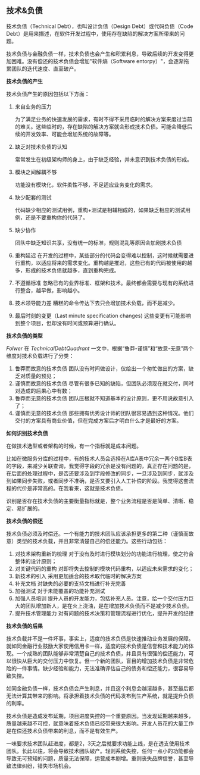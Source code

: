 ## 技术&负债

技术负债（Technical Debt），也叫设计负债（Design Debt）或代码负债（Code Debt）是用来描述，在软件开发过程中，使用存在缺陷的解决方案所带来的问题。

技术负债与金融负债一样，技术负债也会产生和积累利息，导致后续的开发变得更加困难。没有偿还的技术负债会增加"软件熵（Software entorpy）"，会逐渐拖累团队的迭代速度、直至破产。

**技术负债的产生**

技术负债产生的原因包括以下方面：

1. 来自业务的压力

   为了满足业务的快速发展的需求，有时不得不采用临时的解决方案来度过当前的难关。这些临时的，存在缺陷的解决方案就会形成技术负债。可能会降低后续的开发效率、可能会增加系统的故障等。

2. 缺乏对技术负债的认知

   常常发生在初级架构师的身上，由于缺乏经验，并未意识到技术负债的形成。

3. 模块之间解耦不够

   功能没有模块化，软件柔性不够，不足适应业务变化的需求。

4. 缺少配套的测试

   代码缺少相应的测试用例，重构+测试是相辅相成的，如果缺乏相应的测试用例，还是不要重构你的代码了。

5. 缺少协作

   团队中缺乏知识共享，没有统一的标准，规则混乱等原因会加剧技术负债

6. 重构延迟
   在开发的过程中，某些部分的代码会变得难以控制，这时候就需要进行重构，以适应将来的需求变化。重构越是推迟，这些已有的代码被使用的越多，形成的技术负债就越多，直到重构完成。

7. 不遵循标准
   忽略已有的业界标准、框架和技术。最终都会需要与现有的系统进行整合，越早做，影响越小。

8. 技术领导能力差
   糟糕的命令传达下去只会增加技术负载，而不是减少。

9. 最后时刻的变更（Last minute specification changes)
   这些变更有可能影响到整个项目，但却没有时间或预算进行确认。

**技术负债的类型**

*Folwer* 在 *TechnicalDebtQuadrant* 一文中，根据“鲁莽-谨慎”和“故意-无意”两个维度对技术负载进行了分类：

1. 鲁莽而故意的技术负债
   团队没有时间做设计，仅给出一个匆忙做出的方案，缺乏对质量的预见；
2. 谨慎而故意的技术负债
   尽管有很多已知的缺陷，但团队必须现在就交付，同时对造成的后果心中有数；
3. 鲁莽而无意的技术负债
   团队压根就不知道基本的设计原则，更不用说故意引入了；
4. 谨慎而无意的技术负债
   那些拥有优秀设计师的团队很容易遇到这种情况。他们交付的方案具有商业价值，但在完成方案后才明白什么才是最好的方案。

**如何识别技术负债**

在做技术选型或者架构的时候，有一个指标就是成本问题。

比如在微服务分库的过程中，有的技术人员会选择在A库A表中冗余一两个B库B表的字段，来减少关联查询，我觉得字段的冗余是没有问题的，真正存在问题的是，在后面的处理过程中，是否还要涉及到字段修改的同步，一旦涉及到同步，就涉及到如果同步失败，或者同步不准确，是否又要引入人工补偿的阶段。我觉得这套流程的代价是非常高的。在我看来，这就是技术负债。

识别是否存在技术负债的主要衡量指标就是，整个业务流程是否是简单、清晰、稳定、易扩展的。

**技术负债的偿还**

技术负债必须及时偿还。一个有能力的技术团队应该承担更多的第二种（谨慎而故意）类型的技术负载，并且非常清楚自己的偿还能力。这些行动包括：

1. 对技术架构重新的梳理
   对于没有及时进行模块划分的功能进行梳理，使之符合整体的设计原则；
2. 对关键代码的重构
   对即将失去控制的模块代码重构，以适应未来需求的变化；
3. 新技术的引入
   采用更加适合的技术取代临时的解决方案
4. 补充文档
   对缺失的必要的支持文档进行补充完善
5. 加强测试
   对于未能覆盖的功能补充测试
6. 加强人员培训
   提升人员的开发能力，包括补充人员。注意，给一个交付压力巨大的团队增加新人，是在火上浇油，是在增加技术负债而不是减少技术负债。
7. 提升技术管理能力
   对有问题的技术决策和管理流程进行优化，提升开发的纪律

**技术负债的后果**

技术负载并不是一件坏事，事实上，适度的技术负债是快速推动业务发展的保障。就如同金融行业鼓励大家使用信用卡一样，适度的技术负债是信誉和技术能力的体现。一个成熟的团队能够非常清楚自己的技术负债，并且具有很强的偿还能力，可以很快从巨大的交付压力中恢复。但一个新的团队，盲目的增加技术负债是非常危险的一件事情。缺少经验和能力，无法准确评估自己的债务和偿还能力，很容易导致失控。

如同金融负债一样，技术负债会产生利息，并且这个利息会越滚越多，甚至最后都无法计算其带来的影响。将承担着技术负债的代码发布到生产系统，就是提升负债的利率。

技术负债是造成发布延期，项目进度失控的一个重要原因。当发现延期越来越多，质量越来越不可控，就意味着技术负债已经带来很大影响。开发人员花的大量工作是在偿还技术负债带来的利息，而不是有效生产。

一味要求技术团队赶进度，都是2，3天之后就要求功能上线，是在透支使用技术团队。长此以往，将会导致技术团队破产。轻则系统失控，任何一点小的功能都会导致无可预知的问题，质量无法保障，运营成本剧增。重则丧失品牌信誉，甚至导致法律纠纷，错失市场机会。
